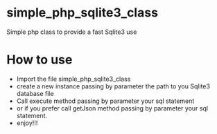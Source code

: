 # simple_php_sqlite3_class
Simple php class to provide a fast Sqlite3 use

# How to use
* Import the file simple_php_sqlite3_class
* create a new instance passing by parameter the path to you Sqlite3 database file
* Call execute  method  passing by parameter your sql statement
* or if you prefer call getJson method passing by parameter your sql statement.
* enjoy!!! 


